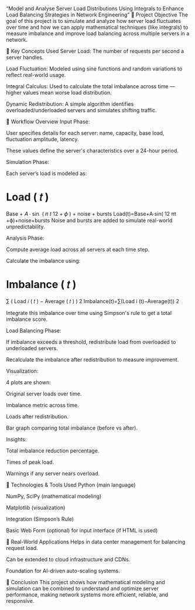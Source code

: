 “Model and Analyse Server Load Distributions Using Integrals to Enhance Load Balancing Strategies in Network Engineering”
🔷 Project Objective
The goal of this project is to simulate and analyze how server load fluctuates over time and how we can apply mathematical techniques (like integrals) to measure imbalance and improve load balancing across multiple servers in a network.

🔷 Key Concepts Used
Server Load: The number of requests per second a server handles.

Load Fluctuation: Modeled using sine functions and random variations to reflect real-world usage.

Integral Calculus: Used to calculate the total imbalance across time — higher values mean worse load distribution.

Dynamic Redistribution: A simple algorithm identifies overloaded/underloaded servers and simulates shifting traffic.

🔷 Workflow Overview
Input Phase:

User specifies details for each server: name, capacity, base load, fluctuation amplitude, latency.

These values define the server's characteristics over a 24-hour period.

Simulation Phase:

Each server’s load is modeled as:

Load
(
𝑡
)
=
Base
+
𝐴
⋅
sin
⁡
(
𝜋
𝑡
12
+
𝜙
)
+
noise
+
bursts
Load(t)=Base+A⋅sin( 
12
πt
​
 +ϕ)+noise+bursts
Noise and bursts are added to simulate real-world unpredictability.

Analysis Phase:

Compute average load across all servers at each time step.

Calculate the imbalance using:

Imbalance
(
𝑡
)
=
∑
(
Load
𝑖
(
𝑡
)
−
Average
(
𝑡
)
)
2
Imbalance(t)=∑(Load 
i
​
 (t)−Average(t)) 
2
 
Integrate this imbalance over time using Simpson's rule to get a total imbalance score.

Load Balancing Phase:

If imbalance exceeds a threshold, redistribute load from overloaded to underloaded servers.

Recalculate the imbalance after redistribution to measure improvement.

Visualization:

4 plots are shown:

Original server loads over time.

Imbalance metric across time.

Loads after redistribution.

Bar graph comparing total imbalance (before vs after).

Insights:

Total imbalance reduction percentage.

Times of peak load.

Warnings if any server nears overload.

🔷 Technologies & Tools Used
Python (main language)

NumPy, SciPy (mathematical modeling)

Matplotlib (visualization)

Integration (Simpson’s Rule)

Basic Web Form (optional) for input interface (if HTML is used)

🔷 Real-World Applications
Helps in data center management for balancing request load.

Can be extended to cloud infrastructure and CDNs.

Foundation for AI-driven auto-scaling systems.

🔷 Conclusion
This project shows how mathematical modeling and simulation can be combined to understand and optimize server performance, making network systems more efficient, reliable, and responsive.
